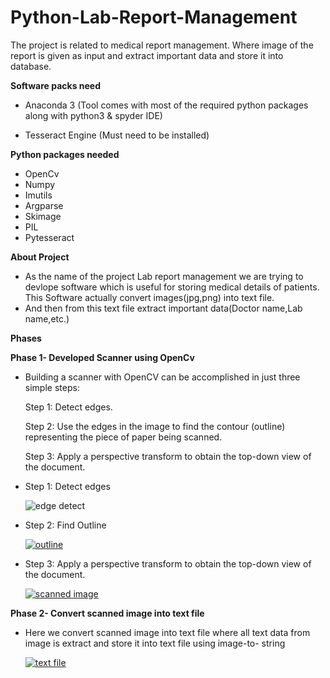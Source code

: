 # Python-Lab-Report-Management

The project is related to medical report management. Where image of the report is given as input and extract important data and store it into database.


**Software packs need**

- Anaconda 3 (Tool comes with most of the required python packages along with python3 & spyder IDE)

- Tesseract Engine (Must need to be installed)


**Python packages needed**
- OpenCv
- Numpy
- Imutils
- Argparse
- Skimage
- PIL
- Pytesseract

**About Project**
- As the name of the project Lab report management we are trying to devlope software which is useful for storing medical details of patients. This Software actually convert images(jpg,png) into text file.
- And then from this text file extract important data(Doctor name,Lab name,etc.)

**Phases**


**Phase 1- Developed Scanner using OpenCv**

- Building a scanner with OpenCV can be accomplished in just three simple steps:

  Step 1: Detect edges.

  Step 2: Use the edges in the image to find the contour (outline) representing the piece of paper being scanned.

  Step 3: Apply a perspective transform to obtain the top-down view of the document.
  
- Step 1: Detect edges


     ![edge detect](https://user-images.githubusercontent.com/51942846/60758475-bc55e480-a034-11e9-9cd4-eff05cee4d46.PNG)


- Step 2: Find Outline


     [
      ![outline](https://user-images.githubusercontent.com/51942846/60758530-85340300-a035-11e9-8fcf-af3a7c2005da.PNG)
      ](url)


- Step 3: Apply a perspective transform to obtain the top-down view of the document.


   [
    ![scanned image](https://user-images.githubusercontent.com/51942846/60758570-0f7c6700-a036-11e9-8645-08761d0489ae.PNG)
    ](url)



**Phase 2- Convert scanned image into text file**

- Here we convert scanned image into text file where all text data from image is extract and store it into text file using image-to-       string
  
  
  
     [
      ![text file](https://user-images.githubusercontent.com/51942846/60758651-325b4b00-a037-11e9-9be4-24e7976a5b01.PNG)
      ](url)

    



